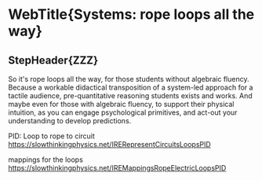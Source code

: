 # WebTitle{Systems: rope loops all the way}

## StepHeader{ZZZ}

So it's rope loops all the way, for those students without algebraic fluency. Because a workable didactical transposition of a system-led approach for a tactile audience, pre-quantitative reasoning students exists and works. And maybe even for those with algebraic fluency, to support their physical intuition, as you can engage psychological primitives, and act-out your understanding to develop predictions.

PID:
Loop to rope to circuit
https://slowthinkingphysics.net/IRERepresentCircuitsLoopsPID

mappings for the loops
https://slowthinkingphysics.net/IREMappingsRopeElectricLoopsPID
